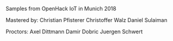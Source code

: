 Samples from OpenHack IoT in Munich 2018

Mastered by:
Christian Pfisterer
Christoffer Walz
Daniel Sulaiman

Proctors:
Axel Dittmann
Damir Dobric
Juergen Schwert



